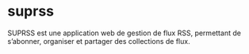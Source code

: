 # suprss
SUPRSS est une application web de gestion de flux RSS, permettant de s’abonner, organiser et partager des collections de flux.
